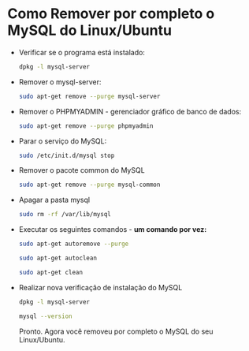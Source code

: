 # Como Remover por completo o MySQL do Linux/Ubuntu

- Verificar se o programa está instalado:

  ```bash
  dpkg -l mysql-server
  ```

- Remover o mysql-server:

  ```bash
  sudo apt-get remove --purge mysql-server
  ```

- Remover o PHPMYADMIN - gerenciador gráfico de banco de dados:

  ```bash
  sudo apt-get remove --purge phpmyadmin
  ```

- Parar o serviço do MySQL:

  ```bash
  sudo /etc/init.d/mysql stop
  ```

- Remover o pacote common do MySQL

  ```bash
  sudo apt-get remove --purge mysql-common
  ```

- Apagar a pasta mysql

  ```bash
  sudo rm -rf /var/lib/mysql
  ```

- Executar os seguintes comandos - **um comando por vez:**

  ```bash
  sudo apt-get autoremove --purge
  ```

  ```bash
  sudo apt-get autoclean
  ```

  ```bash
  sudo apt-get clean
  ```

- Realizar nova verificação de instalação do MySQL

  ```bash
  dpkg -l mysql-server
  ```

  ```bash
  mysql --version
  ```

  Pronto. Agora você removeu por completo o MySQL do seu Linux/Ubuntu.